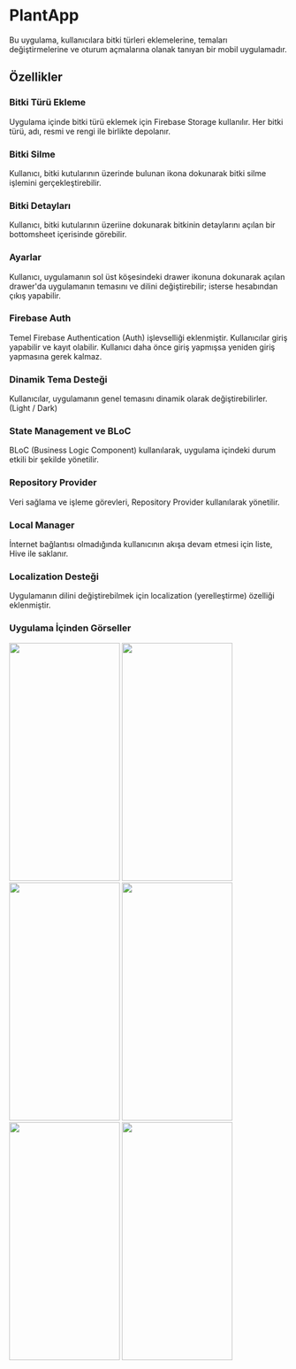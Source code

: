 # PlantApp

Bu uygulama, kullanıcılara bitki türleri eklemelerine, temaları değiştirmelerine  ve oturum açmalarına olanak tanıyan bir mobil uygulamadır.

## Özellikler

### Bitki Türü Ekleme

Uygulama içinde bitki türü eklemek için Firebase Storage kullanılır. Her bitki türü, adı, resmi ve rengi ile birlikte depolanır.

### Bitki Silme

Kullanıcı, bitki kutularının üzerinde bulunan ikona dokunarak bitki silme işlemini gerçekleştirebilir.

### Bitki Detayları

Kullanıcı, bitki kutularının üzeriine dokunarak bitkinin detaylarını açılan bir bottomsheet içerisinde görebilir.

### Ayarlar

Kullanıcı, uygulamanın sol üst köşesindeki drawer ikonuna dokunarak açılan drawer'da uygulamanın temasını ve dilini değiştirebilir; isterse hesabından çıkış yapabilir.

### Firebase Auth

Temel Firebase Authentication (Auth) işlevselliği eklenmiştir. Kullanıcılar giriş yapabilir ve kayıt olabilir. Kullanıcı daha önce giriş yapmışsa yeniden giriş yapmasına gerek kalmaz.

### Dinamik Tema Desteği

Kullanıcılar, uygulamanın genel temasını dinamik olarak değiştirebilirler. (Light / Dark)

### State Management ve BLoC

BLoC (Business Logic Component) kullanılarak, uygulama içindeki durum etkili bir şekilde yönetilir.

### Repository Provider

Veri sağlama ve işleme görevleri, Repository Provider kullanılarak yönetilir.

### Local Manager

İnternet bağlantısı olmadığında kullanıcının akışa devam etmesi için liste, Hive ile saklanır.

### Localization Desteği

Uygulamanın dilini değiştirebilmek için localization (yerelleştirme) özelliği eklenmiştir.

### Uygulama İçinden Görseller


<img src="https://github.com/bakicpp/plant-app/assets/93713174/94b60416-d27c-40f9-add6-b86ca3e8a02f" width="200" height="430">

<img src="https://github.com/bakicpp/plant-app/assets/93713174/f97b78cc-3e47-48d2-9f3a-e488bc033c3c" width="200" height="430">

<img src="https://github.com/bakicpp/plant-app/assets/93713174/050ff678-5a2b-4437-9ee5-381874917c0a" width="200" height="430">

<img src="https://github.com/bakicpp/plant-app/assets/93713174/c2831585-a1ab-473d-8f5c-15a96ae34a7f" width="200" height="430">

<img src="https://github.com/bakicpp/plant-app/assets/93713174/c2711844-3d84-4349-a94d-840683786b41" width="200" height="430">

<img src="https://github.com/bakicpp/plant-app/assets/93713174/857f72ba-0e44-4adb-be27-e8b868910182" width="200" height="430">



